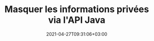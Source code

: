 ---
############################# Static ############################
layout: "product"
date: 2021-04-27T09:31:06+03:00
draft: false

product: "Redaction"
product_tag: "redaction"
platform: "Java"
platform_tag: "java"

############################# Head ############################
head_title: "API de rédaction Java | Masquer les données sensibles du PDF Word Excel Image"
head_description: "API de rédaction de documents Java - Masquez les données personnelles des présentations PDF, Word, Excel, PowerPoint et des images raster via différents types de rédaction."

############################# Header ############################
title: "Masquer les informations privées via l'API Java"
description: "Excluez ou masquez les informations personnelles et les métadonnées des documents, feuilles de calcul, présentations, fichiers PDF et image raster à l'aide de l'API de rédaction Java."
button:
    enable: true

############################# SubMenu ############################
submenu:
    enable: true
    
    left:
        img_alt: "GroupDocs.Redaction for Java"
        image: "https://www.groupdocs.cloud/templates/groupdocs/images/product-logos/groupdocs-redaction-java.png"
        product: "GroupDocs.Redaction"
        platform: "Java"

    middle:
        button:
            # button loop
            - link: "#overview"
              text: "Aperçu"

            # button loop
            - link: "#features"
              text: "Caractéristiques"

            # button loop
            - link: "#support"
              text: "Support"

            # button loop
            - link: "https://products.groupdocs.app/redaction"
              text: "Live Demo"

            # button loop
            - link: "https://purchase.groupdocs.com/pricing/redaction/java"
              text: "Pricing"

    right:
        link_download: "https://downloads.groupdocs.com/redaction"
        link_learn: "https://docs.groupdocs.com/redaction/java/"
        link_buy: "https://purchase.groupdocs.com"

############################# Overview ############################
overview:
    enable: true
    content: |
      L'API GroupDocs.Redaction pour Java permet aux développeurs de supprimer les données sensibles des formats de fichiers courants tels que Microsoft Word, Excel, PowerPoint, PDF et les images afin qu'elles puissent être utilisées et distribuées, tout en protégeant également les informations confidentielles. La bibliothèque de rédaction offre une interface unique indépendante du format pour rédiger tout type d'informations classifiées, y compris les numéros de sécurité sociale, les informations médicales, les détails financiers, propriétaires, juridiques ou même commerciaux par le biais de textes, de métadonnées et de types de rédaction d'annotations. Il vous permet d'enregistrer le document dans son format d'origine et de créer un document PDF aseptisé avec des images raster des pages d'origine.
    tabs:
      enable: true
      
      ## TAB ONE ##
      tab_one:
        description: |
          Voici un aperçu de GroupDocs.Redaction pour Java:
      
        right:
          enable: true
          icon: "fab fa-html5"
          title: "Aperçu"
          content: |
            * Texte expurgé
            * Masquer les métadonnées
            * Expurger l'annotation
            * Caviarder le document tabulaire
            * Masquer les fichiers protégés
            * Personnalisation
      
      ## TAB TWO ##
      tab_two:
        description: |
          GroupDocs.Redaction pour Java prend en charge les [formats de fichier de document] suivants (https://docs.groupdocs.com/redaction/java/supported-document-formats/):

        right:
          enable: true
          table:
            # table loop
            - title: "Caviarder le texte, les métadonnées et les commentaires"
              content: |
                * **Word**: DOC, DOCX, DOT, ODT, DOTX, DOCM, DOTM, RTF
                * **Excel**: XLS, XLSX, XLT, XLTX, XLSM, XLTM, CSV
                * **PowerPoint**: PPT, PPTX, PPS, PPSX, POTX, PPTM, PPSM, POTM
                * **Disposition fixe**: PDF
                * **Images raster**: JPG, BMP, PNG, GIF, TIFF

      ## TAB THREE ##
      tab_three:
        description: |
          GroupDocs.Redaction for Java prend en charge la suite Systèmes d'exploitation, cadres et gestionnaires de packages:
        
        left:
          enable: true
          table:
            # table loop
            - icon: "fab fa-windows"
              title: "Systèmes d'exploitation"
              content: |
                * Microsoft Windows Desktop
                * Microsoft Windows Server
                * Linux
                * MacOS

            # table loop
            - icon: "fas fa-code"
              title: "Cadres pris en charge"
              content: |
                * Java 7 (1.7) et supérieur

        right:
          enable: true
          table:
            # table loop
            - icon: "fas fa-cogs"
              title: "Environnements de développement"
              content: |
                * NetBeans
                * IntelliJ IDEA
                * Eclipse

            # table loop
            - icon: "fas fa-tools"
              title: "Outil d'automatisation de construction"
              content: |
                * Maven

############################# Features ############################
features:
    enable: true
    title: "GroupDocs.Redaction for Java Caractéristiques"

    feature:
      # feature loop
      - icon: "fas fa-copy"
        content: "Rechercher et masquer les correspondances exactes d'une chaîne de recherche"

      # feature loop
      - icon: "fas fa-eye"
        content: "Contrôlez le processus de rédaction et ignorez des correspondances spécifiques"

      # feature loop
      - icon: "fas fa-bolt"
        content: "Localiser et biffer à l'aide d'expressions régulières"
      
      # feature loop
      - icon: "fas fa-file-powerpoint"
        content: "Prise en charge intégrée des formats bureautiques et PDF"

      # feature loop
      - icon: "fas fa-code"
        content: "Effacer les métadonnées ou masquer les valeurs des métadonnées"

      # feature loop
      - icon: "fas fa-cloud"
        content: "Limiter les suppressions à des feuilles de calcul et des colonnes spécifiques"

      # feature loop
      - icon: "fas fa-remove-format"
        content: "Supprimer des annotations ou expurger leurs textes"

      # feature loop
      - icon: "fas fa-comment-slash"
        content: "Utilisez des caviardages textuels (codes d'exemption) ou graphiques (rectangles de couleur)"

      # feature loop
      - icon: "fas fa-location-arrow"
        content: "Enregistrez le document dans son format d'origine ou au format PDF avec des images raster des pages d'origine"

      # feature loop
      - icon: "fas fa-border-all"
        content: "Prise en charge des formats d'image raster et des suppressions de régions d'image"

      # feature loop
      - icon: "fas fa-wrench"
        content: "Interface d'intégration pour la mise en œuvre d'une rédaction et de formats personnalisés"

      # feature loop
      - icon: "fas fa-columns"
        content: "Modifier ou supprimer les métadonnées EXIF des fichiers image"

      # feature loop
      - icon: "fas fa-file-word"
        content: "Masquer les images intégrées dans les documents PDF, Word et de présentation"

    more_feature:
      # more_feature_loop
      - title: "Assurez la confidentialité en caviardant vos données classifiées"
        content: |
          La bibliothèque GroupDocs.Redaction pour Java permet aux développeurs de rédiger du texte et des images à partir de documents pris en charge en utilisant une variété de types de rédaction. L'utilisation de notre API de rédaction est simple et directe.  

          L'exemple de code suivant utilise un document tabulaire tel qu'une feuille de calcul Microsoft Excel où l'étendue de la rédaction peut être limitée à une feuille de calcul et/ou une colonne spécifique. Il utilise des filtres pour masquer la deuxième colonne avec des e-mails sur une feuille de calcul "Clients", en laissant tous les autres e-mails intacts dans le document.

          ```java
          // Créer une instance de la classe Redactor
          final Redactor redactor  = new Redactor("sample.xlsx");
          try
          {
              CellFilter filter = new CellFilter();
              filter.setColumnIndex(1);
              filter.setWorkSheetName("Customers");
              Pattern expression = Pattern.compile("^\\w+([-+.']\\w+)*@\\w+([-.]\\w+)*\\.\\w+([-.]\\w+)*$");
              // Appliquer la rédaction
              RedactorChangeLog result = redactor.apply(new CellColumnRedaction(filter, expression, new ReplacementOptions("[customer email]")));
              if (result.getStatus() != RedactionStatus.Failed)
              {
                  SaveOptions so = new SaveOptions();
                  so.setAddSuffix(true);
                  so.setRasterizeToPDF(false);
                  redactor.save(so);
              };
          }
          finally { redactor.close(); }
          ```

############################# Support ############################
support:
    enable: true

############################# Solutions ############################
solutions:
    enable: true
    title: "GroupDocs.Redaction propose des API de visualisation de documents pour d'autres environnements de développement populaires"

    solution:
        # solution loop
        - img_alt: "GroupDocs.Redaction for Java"
          image: "https://www.groupdocs.cloud/templates/groupdocs/images/product-logos/groupdocs-redaction-java.png"
          product: "GroupDocs.Redaction"
          platform: "Java"
          link: "/redaction/java/"

############################# Back to top ###############################
back_to_top:
  enable: true
---